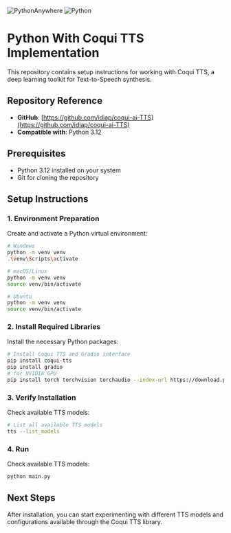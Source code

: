 ![PythonAnywhere](https://img.shields.io/badge/pythonanywhere-%232F9FD7.svg?style=for-the-badge&logo=pythonanywhere&logoColor=151515)
![Python](https://img.shields.io/badge/python-3670A0?style=for-the-badge&logo=python&logoColor=ffdd54)


# Python With Coqui TTS Implementation

This repository contains setup instructions for working with Coqui TTS, a deep learning toolkit for Text-to-Speech synthesis.

## Repository Reference
- **GitHub**: [https://github.com/idiap/coqui-ai-TTS](https://github.com/idiap/coqui-ai-TTS)
- **Compatible with**: Python 3.12

## Prerequisites
- Python 3.12 installed on your system
- Git for cloning the repository

## Setup Instructions

### 1. Environment Preparation
Create and activate a Python virtual environment:
```bash
# Windows
python -m venv venv
.\venv\Scripts\activate

# macOS/Linux
python -m venv venv
source venv/bin/activate

# Ubuntu
python -m venv venv
source venv/bin/activate
```

### 2. Install Required Libraries
Install the necessary Python packages:
```bash
# Install Coqui TTS and Gradio interface
pip install coqui-tts
pip install gradio
# for NVIDIA GPU
pip install torch torchvision torchaudio --index-url https://download.pytorch.org/whl/cu118 
```

### 3. Verify Installation
Check available TTS models:
```bash
# List all available TTS models
tts --list_models
```

### 4. Run
Check available TTS models:
```bash
python main.py
```

## Next Steps
After installation, you can start experimenting with different TTS models and configurations available through the Coqui TTS library.